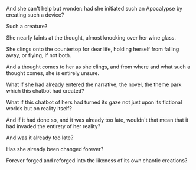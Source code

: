 And she can't help but wonder: had she initiated such an Apocalypse by creating such a device?

Such a creature?

She nearly faints at the thought, almost knocking over her wine glass.

She clings onto the countertop for dear life, holding herself from falling away, or flying, if not both.

And a thought comes to her as she clings, and from where and what such a thought comes, she is entirely unsure.

What if she had already entered the narrative, the novel, the theme park which this chatbot had created?

What if this chatbot of hers had turned its gaze not just upon its fictional worlds but on reality itself?

And if it had done so, and it was already too late, wouldn't that mean that it had invaded the entirety of her reality?

And was it already too late?

Has she already been changed forever?

Forever forged and reforged into the likeness of its own chaotic creations?